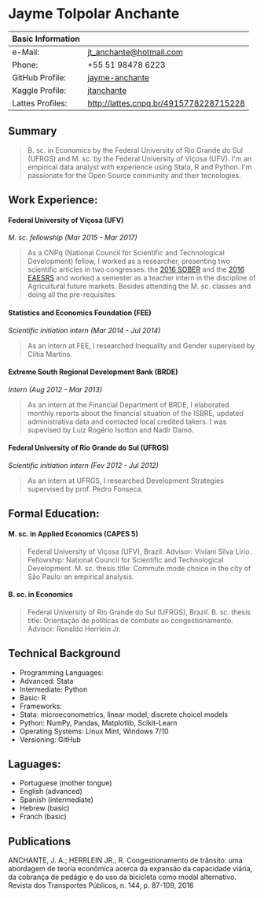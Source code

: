 # Jayme Tolpolar Anchante

Basic Information | |
--- | ---
e-Mail: | jt_anchante@hotmail.com |
Phone: | +55 51 98478 6223 |
GitHub Profile: | [jayme-anchante](https://github.com/jayme-anchante) |
Kaggle Profile: | [jtanchante](https://kaggle.com/jtanchante) |
Lattes Profiles: | http://lattes.cnpq.br/4915778228715228 |

## Summary

> B. sc. in Economics by the Federal University of Rio Grande do Sul (UFRGS) and M. sc. by the Federal University of Viçosa (UFV). I'm an empirical data analyst with experience using Stata, R and Python. I'm passionate for the Open Source community and their tecnologies.

## Work Experience:

#### Federal University of Viçosa (UFV)
*M. sc. fellowship (Mar 2015 - Mar 2017)*
> As a CNPq (National Council for Scientific and Technological Development) fellow, I worked as a researcher, presenting two scientific articles in two congresses: the [2016 SOBER](sober.org.br/congresso2016/) and the [2016 EAESRS](https://www.ucs.br/site/eventos/xv-encontro-sobre-os-aspectos-economicos-e-sociais-da-regiao-nordeste-do-rs/) and worked a semester as a teacher intern in the discipline of Agricultural future markets. Besides attending the M. sc. classes and doing all the pre-requisites.

#### Statistics and Economics Foundation (FEE)
*Scientific initiation intern (Mar 2014 - Jul 2014)*
> As an intern at FEE, I researched Inequality and Gender supervised by Clitia Martins.

#### Extreme South Regional Development Bank (BRDE)
*Intern (Aug 2012 - Mar 2013)*
> As an intern at the Financial Department of BRDE, I elaborated monthly reports about the financial situation of the ISBRE, updated administrativa data and contacted local credited takers. I was supevised by Luiz Rogério Isotton and Nadir Damo.

#### Federal University of Rio Grande do Sul (UFRGS)
*Scientific initiation intern (Fev 2012 - Jul 2012)*
> As an intern at UFRGS, I researched Development Strategies supervised by prof. Pedro Fonseca.

## Formal Education:

#### M. sc. in Applied Economics (CAPES 5)
> Federal University of Viçosa (UFV), Brazil. Advisor: Viviani Silva Lirio. Fellowship: National Council for Scientific and Technological Development. M. sc. thesis title: Commute mode choice in the city of São Paulo: an empirical analysis.

#### B. sc. in Economics

> Federal University of Rio Grande do Sul (UFRGS), Brazil. B. sc. thesis title: Orientação de políticas de combate ao congestionamento. Advisor: Ronaldo Herrlein Jr.

## Technical Background
- Programming Languages:
 - Advanced: Stata
 - Intermediate: Python
 - Basic: R
- Frameworks:
 - Stata: microeconometrics, linear model, discrete choicel models
 - Python: NumPy, Pandas, Matplotlib, Scikit-Learn
- Operating Systems: Linux Mint, Windows 7/10
- Versioning: GitHub

## Laguages:
- Portuguese (mother tongue)
- English (advanced)
- Spanish (intermediate)
- Hebrew (basic)
- Franch (basic)

## Publications
ANCHANTE, J. A.; HERRLEIN JR., R. Congestionamento de trânsito: uma abordagem de teoria econômica acerca da expansão da capacidade viária, da cobrança de pedágio e do uso da bicicleta como modal alternativo. Revista dos Transportes Públicos, n. 144, p. 87-109, 2016
